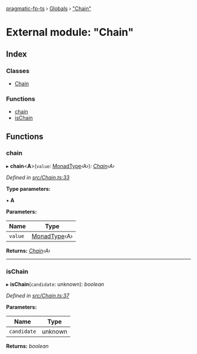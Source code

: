 [pragmatic-fp-ts](../README.md) › [Globals](../globals.md) › ["Chain"](_chain_.md)

# External module: "Chain"

## Index

### Classes

* [Chain](../classes/_chain_.chain.md)

### Functions

* [chain](_chain_.md#chain)
* [isChain](_chain_.md#ischain)

## Functions

###  chain

▸ **chain**<**A**>(`value`: [MonadType](_types_.md#monadtype)‹A›): *[Chain](../classes/_chain_.chain.md)‹A›*

*Defined in [src/Chain.ts:33](https://github.com/hermann-p/pragmatic-fp-ts/blob/ff16101/src/Chain.ts#L33)*

**Type parameters:**

▪ **A**

**Parameters:**

Name | Type |
------ | ------ |
`value` | [MonadType](_types_.md#monadtype)‹A› |

**Returns:** *[Chain](../classes/_chain_.chain.md)‹A›*

___

###  isChain

▸ **isChain**(`candidate`: unknown): *boolean*

*Defined in [src/Chain.ts:37](https://github.com/hermann-p/pragmatic-fp-ts/blob/ff16101/src/Chain.ts#L37)*

**Parameters:**

Name | Type |
------ | ------ |
`candidate` | unknown |

**Returns:** *boolean*
